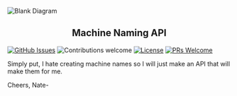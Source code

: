 
![Blank Diagram](https://user-images.githubusercontent.com/58314490/88469485-a45b3800-ceb7-11ea-86b7-b93700e85578.png)
<h2 align="center">Machine Naming API </h2>

[![GitHub Issues](https://img.shields.io/github/issues/justnat3/weatherornot)](https://github.com/justnat3/weatherornot/issues) ![Contributions welcome](https://img.shields.io/badge/contributions-welcome-orange.svg)
[![License](https://img.shields.io/badge/license-MIT-blue.svg)](https://opensource.org/licenses/MIT) [![PRs Welcome](https://img.shields.io/badge/PRs-welcome-brightgreen.svg?style=shields)](http://makeapullrequest.com)

Simply put, I hate creating machine names so I will just make an API that will make them for me. 

Cheers,
Nate-
